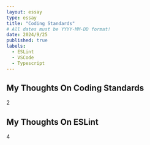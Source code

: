 ```yaml
---
layout: essay
type: essay
title: "Coding Standards"
# All dates must be YYYY-MM-DD format!
date: 2024/9/25
published: true
labels:
  - ESLint
  - VSCode
  - Typescript
---
```


## My Thoughts On Coding Standards

2

## My Thoughts On ESLint

4
